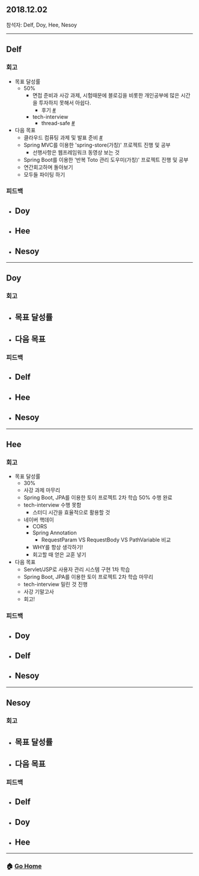 ## 2018.12.02
참석자: Delf, Doy, Hee, Nesoy

---

## Delf
### 회고
- 목표 달성률
    - 50%
        - 면접 준비과 사강 과제, 시험때문에 블로깅을 비롯한 개인공부에 많은 시간을 투자하지 못해서 아쉽다.
            - 후기 [#](../delf/contents/Summary_20181202.md)
        - tech-interview 
            - thread-safe [#](https://github.com/WeareSoft/tech-interview/blob/master/contents/os.md#thread-safe)
- 다음 목표
    - 클라우드 컴퓨팅 과제 및 발표 준비 [#](https://github.com/WeareSoft/wwl/blob/master/delf/contents/aws-webserver-rds.md)
    - Spring MVC를 이용한 'spring-store(가칭)' 프로젝트 진행 및 공부
        - 선행사항은 웹프레임워크 동영상 보는 것
    - Spring Boot를 이용한 '반복 Toto 관리 도우미(가칭)' 프로젝트 진행 및 공부
    - 연간회고하며 돌아보기
    - 모두들 파이팅 하기
### 피드백
- Doy
    -
- Hee
    -
- Nesoy
    -

---

## Doy
### 회고
- 목표 달성률
    -
- 다음 목표
    -
### 피드백
- Delf
    -
- Hee
    -
- Nesoy
    -

---

## Hee
### 회고
- 목표 달성률
    - 30%
    - 사강 과제 마무리 
    - Spring Boot, JPA를 이용한 토이 프로젝트 2차 학습 50% 수행 완료
    - tech-interview 수행 못함
        - 스터디 시간을 효율적으로 활용할 것
    - 네이버 핵데이
        - CORS
        - Spring Annotation
            - RequestParam VS RequestBody VS PathVariable 비교
        - WHY를 항상 생각하기!
        - 회고할 때 얻은 교훈 넣기
- 다음 목표
    - Servlet/JSP로 사용자 관리 시스템 구현 1차 학습 
    - Spring Boot, JPA를 이용한 토이 프로젝트 2차 학습 마무리 
    - tech-interview 밀린 것 진행 
    - 사강 기말고사 
    - 회고! 
### 피드백
- Doy
    -
- Delf
    -
- Nesoy
    -

---

## Nesoy
### 회고
- 목표 달성률
    -
- 다음 목표
    -
### 피드백
- Delf
    -
- Doy
    -
- Hee
    -

---

### :house: [Go Home](https://github.com/T-WWL/WWL)
